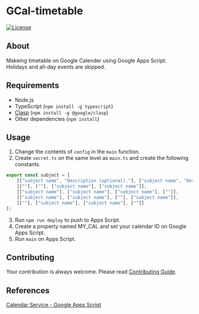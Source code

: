 # GCal-timetable
[![License](https://img.shields.io/github/license/rmuraix/Gcal-timetable)](./LICENSE)  
## About
Makeing timetable on Google Calender using Google Apps Script.  
Holidays and all-day events are skipped.  
## Requirements
- Node.js  
- TypeScript (`npm install -g typescript`)  
- [Clasp](https://github.com/google/clasp) (`npm install -g @google/clasp`)  
- Other dependencies (`npm install`)
## Usage
 
1. Change the contents of `config` in the `main` function.  
2. Create `secret.ts` on the same level as `main.ts` and create the following constants.  
```typescript
export const subject = [
    [["subject name", "Description (optional)."], ["subject name", "Description (optional)."], [""], [""]],
    [[""], [""], ["subject name"], ["subject name"]],
    [["subject name"], ["subject name"], ["subject name"], [""]],
    [["subject name"], ["subject name"], [""], ["subject name"]],
    [[""], ["subject name"], ["subject name"], [""]]
];
```  
3. Run `npm run deploy` to push to Apps Script.  
4. Create a property named MY_CAL and set your calendar ID on Google Apps Script. 
5. Run `main` on Apps Script.
## Contributing  
Your contribution is always welcome. Please read [Contributing Guide](.github/CONTRIBUTING.md).  
## References
[Calendar Service - Google Apps Script](https://developers.google.com/apps-script/reference/calendar)
